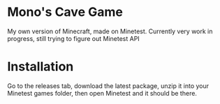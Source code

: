 # Mono's Cave Game
My own version of Minecraft, made on Minetest.
Currently very work in progress, still trying to figure out Minetest API

# Installation
Go to the releases tab, download the latest package, unzip it into your Minetest games folder, then open Minetest and it should be there.
